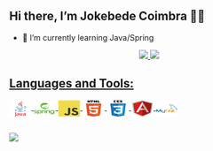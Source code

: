 ## Hi there, I’m Jokebede Coimbra :woman_technologist:

<!--
**Jokebede-Coimbra/jokebede-coimbra** is a ✨ _special_ ✨ repository because its `README.md` (this file) appears on your GitHub profile.

Here are some ideas to get you started:-->


<!--- 🔭 I’m currently working on-->
- 🌱 I’m currently learning  Java/Spring

<div align="center">
  <a href="https://github.com/jokebede-coimbra">
  <img height="180em" src="https://github-readme-stats.vercel.app/api?username=jokebede-coimbra&show_icons=true&theme=dracula&include_all_commits=true&count_private=true"/>
  <img height="180em" src="https://github-readme-stats.vercel.app/api/top-langs/?username=jokebede-coimbra&layout=compact&langs_count=7&theme=dracula"/>
</div>


## Languages and Tools:
<p float="left">
<img align="center" height="30" width="40" src="https://raw.githubusercontent.com/devicons/devicon/master/icons/java/java-original-wordmark.svg" alt="imagem-java" style="max-width:100%">
<img align="center" height="30" width="40" src="https://raw.githubusercontent.com/devicons/devicon/master/icons/spring/spring-original-wordmark.svg" alt="imagem-spring" style="max-width:100%">
<img align="center" height="30" width="40" src="https://raw.githubusercontent.com/devicons/devicon/master/icons/javascript/javascript-original.svg" alt="imagem-js" style="max-width:100%">
<img align="center" height="30" width="40"
 src="https://raw.githubusercontent.com/devicons/devicon/master/icons/html5/html5-original-wordmark.svg" alt="imagem-html" style="max-width:100%">
<img align="center" height="30" width="40" src="https://raw.githubusercontent.com/devicons/devicon/master/icons/css3/css3-original-wordmark.svg" alt="imagem-css" style="max-width:100%">
<img align="center" height="30" width="40" src="https://raw.githubusercontent.com/devicons/devicon/master/icons/angularjs/angularjs-original.svg" alt="imagem-angular" style="
max-width:100%">
<img align="center" height="30" width="40" src="https://raw.githubusercontent.com/devicons/devicon/master/icons/mysql/mysql-original-wordmark.svg" alt="imagem-mysql" style="max-width:100%"
</p>  
  
 ##
 
<div> 
  <a href="https://www.linkedin.com/in/jokebede-coimbra/" target="_blank"><img src="https://img.shields.io/badge/-LinkedIn-%230077B5?style=for-the-badge&logo=linkedin&logoColor=white" target="_blank"></a> 
</div>

